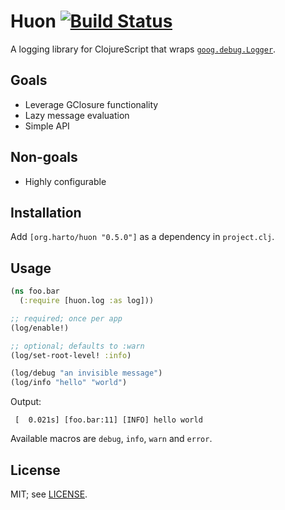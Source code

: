 # Huon [![Build Status](https://travis-ci.org/harto/huon.svg?branch=master)](https://travis-ci.org/harto/huon)

A logging library for ClojureScript that wraps [`goog.debug.Logger`](https://google.github.io/closure-library/api/goog.debug.Logger.html).


## Goals

 * Leverage GClosure functionality
 * Lazy message evaluation
 * Simple API


## Non-goals

 * Highly configurable


## Installation

Add `[org.harto/huon "0.5.0"]` as a dependency in `project.clj`.


## Usage

```cljs
(ns foo.bar
  (:require [huon.log :as log]))

;; required; once per app
(log/enable!)

;; optional; defaults to :warn
(log/set-root-level! :info)

(log/debug "an invisible message")
(log/info "hello" "world")
```

Output:
```
 [  0.021s] [foo.bar:11] [INFO] hello world
```

Available macros are `debug`, `info`, `warn` and `error`.


## License

MIT; see [LICENSE](./LICENSE).

